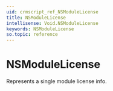 ```yaml
---
uid: crmscript_ref_NSModuleLicense
title: NSModuleLicense
intellisense: Void.NSModuleLicense
keywords: NSModuleLicense
so.topic: reference
---
```


# NSModuleLicense

Represents a single module license info.
